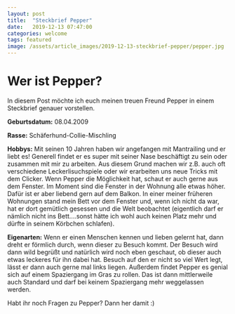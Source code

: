```yaml
---
layout: post
title:  "Steckbrief Pepper"
date:   2019-12-13 07:47:00
categories: welcome
tags: featured
image: /assets/article_images/2019-12-13-steckbrief-pepper/pepper.jpg
---
```

# Wer ist Pepper?

In diesem Post möchte ich euch meinen treuen Freund Pepper in einem Steckbrief genauer vorstellen.

**Geburtsdatum:** 08.04.2009

**Rasse:** Schäferhund-Collie-Mischling

**Hobbys:**
Mit seinen 10 Jahren haben wir angefangen mit Mantrailing und er liebt es! Generell findet er es super mit seiner Nase beschäftigt zu sein oder zusammen mit mir zu arbeiten. Aus diesem Grund machen wir z.B. auch oft verschiedene Leckerlisuchspiele oder wir erarbeiten uns neue Tricks mit dem Clicker.
Wenn Pepper die Möglichkeit hat, schaut er auch gerne aus dem Fenster. Im Moment sind die Fenster in der Wohnung alle etwas höher. Dafür ist er aber liebend gern auf dem Balkon. In einer meiner früheren Wohnungen stand mein Bett vor dem Fenster und, wenn ich nicht da war, hat er dort gemütlich gesessen und die Welt beobachtet (eigentlich darf er nämlich nicht ins Bett....sonst hätte ich wohl auch keinen Platz mehr und dürfte in seinem Körbchen schlafen). 

**Eigenarten:**
Wenn er einen Menschen kennen und lieben gelernt hat, dann dreht er förmlich durch, wenn dieser zu Besuch kommt. Der Besuch wird dann wild begrüßt und natürlich wird noch eben geschaut, ob dieser auch etwas leckeres für ihn dabei hat. Besuch auf den er nicht so viel Wert legt, lässt er dann auch gerne mal links liegen.
Außerdem findet Pepper es genial sich auf einem Spaziergang im Gras zu rollen. Das ist dann mittlerweile auch Standard und darf bei keinem Spaziergang mehr weggelassen werden.

Habt ihr noch Fragen zu Pepper? Dann her damit :)
